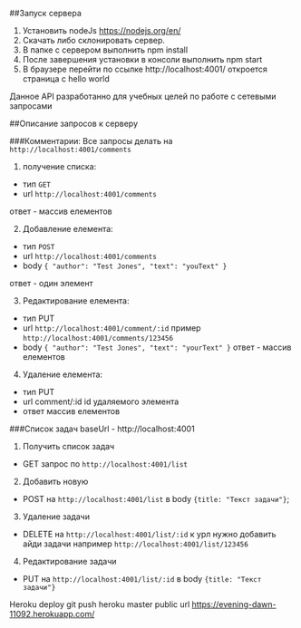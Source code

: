 ##Запуск сервера
1. Установить nodeJs https://nodejs.org/en/
2. Скачать либо склонировать сервер.
3. В папке с сервером выполнить npm install
4. После завершения установки в консоли выполнить npm start
5. В браузере перейти по ссылке http://localhost:4001/ откроется страница с hello world

Данное API разработанно для учебных целей по работе с сетевыми запросами

##Описание запросов к серверу

###Комментарии:
Все запросы делать на `http://localhost:4001/comments`
1. получение списка:
- тип `GET`
- url `http://localhost:4001/comments`

ответ - массив елементов

2. Добавление елемента:
 - тип `POST`
 - url `http://localhost:4001/comments`
 - body `{
    "author": "Test Jones",
    "text": "youText"
}`

ответ - один элемент

3. Редактирование елемента:
- тип PUT
- url `http://localhost:4001/comment/:id` пример `http://localhost:4001/comments/123456`
- body `{
    "author": "Test Jones",
    "text": "yourText"
}`
ответ - массив елементов

4. Удаление елемента:
- тип  PUT
- url  comment/:id id удаляемого элемента
- ответ  массив елементов

###Список задач
baseUrl - http://localhost:4001
1. Получить список задач 
 - GET запрос по `http://localhost:4001/list`
2. Добавить новую 
- POST на `http://localhost:4001/list` в body `{title: "Текст задачи"}`;

3. Удаление задачи 
- DELETE на `http://localhost:4001/list/:id` к урл нужно добавить айди задачи например `http://localhost:4001/list/123456`

4. Редактирование задачи 
- PUT на `http://localhost:4001/list/:id` в body `{title: "Текст задачи"}`

Heroku deploy git push heroku master
public url https://evening-dawn-11092.herokuapp.com/
